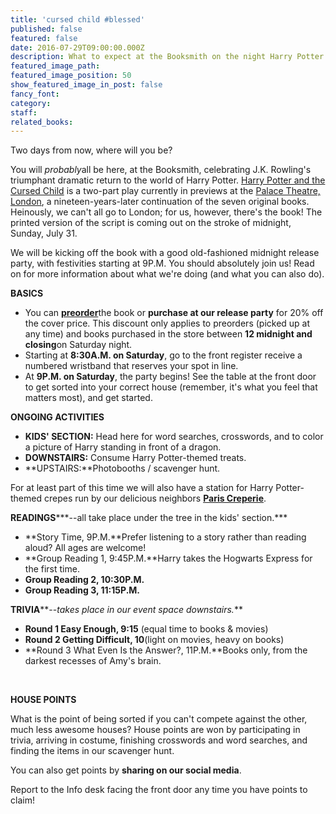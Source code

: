 ```yaml
---
title: 'cursed child #blessed'
published: false
featured: false
date: 2016-07-29T09:00:00.000Z
description: What to expect at the Booksmith on the night Harry Potter returns.
featured_image_path:
featured_image_position: 50
show_featured_image_in_post: false
fancy_font:
category:
staff:
related_books:
---
```



Two days from now, where will you be?

You will *probably*all be here, at the Booksmith, celebrating J.K. Rowling's triumphant dramatic return to the world of Harry Potter. [Harry Potter and the Cursed Child](http://www.brooklinebooksmith-shop.com/book/9781338099133?utm_source=internal&amp;utm_medium=website&amp;utm_campaign=harrypotter-2016) is a two-part play currently in previews at the [Palace Theatre, London](http://www.harrypottertheplay.com/), a nineteen-years-later continuation of the seven original books. Heinously, we can't all go to London; for us, however, there's the book! The printed version of the script is coming out on the stroke of midnight, Sunday, July 31.

We will be kicking off the book with a good old-fashioned midnight release party, with festivities starting at 9P.M. You should absolutely join us! Read on for more information about what we're doing (and what you can also do).

**BASICS**

* You can [**preorder**](http://www.brooklinebooksmith-shop.com/book/9781338099133?utm_source=internal&amp;utm_medium=website&amp;utm_campaign=harrypotter-2016)the book or **purchase at our release party** for 20% off the cover price. This discount only applies to preorders (picked up at any time) and books purchased in the store between **12 midnight and closing**on Saturday night.
* Starting at **8:30A.M. on Saturday**, go to the front register receive a numbered wristband that reserves your spot in line.
* At **9P.M. on Saturday**, the party begins! See the table at the front door to get sorted into your correct house (remember, it's what you feel that matters most), and get started.


**ONGOING ACTIVITIES**

* **KIDS' SECTION:** Head here for word searches, crosswords, and to color a picture of Harry standing in front of a dragon.
* **DOWNSTAIRS:** Consume Harry Potter-themed treats.
* **UPSTAIRS:**Photobooths / scavenger hunt.


For at least part of this time we will also have a station for Harry Potter-themed crepes run by our delicious neighbors [**Paris Creperie**](http://pariscreperie.com/).

**READINGS*****--all take place under the tree in the kids' section.***

* **Story Time, 9P.M.**Prefer listening to a story rather than reading aloud? All ages are welcome!
* **Group Reading 1, 9:45P.M.**Harry takes the Hogwarts Express for the first time.
* **Group Reading 2, 10:30P.M.**
* **Group Reading 3, 11:15P.M.**


**TRIVIA****--*takes place in our event space downstairs.***

* **Round 1 Easy Enough, 9:15** (equal time to books & movies)
* **Round 2 Getting Difficult, 10**(light on movies, heavy on books)
* **Round 3 What Even Is the Answer?, 11P.M.**Books only, from the darkest recesses of Amy's brain.


&nbsp;

**HOUSE POINTS**

What is the point of being sorted if you can't compete against the other, much less awesome houses? House points are won by participating in trivia, arriving in costume, finishing crosswords and word searches, and finding the items in our scavenger hunt.

You can also get points by **sharing on our social media**.

Report to the Info desk facing the front door any time you have points to claim!

&nbsp;